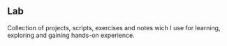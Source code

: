 ## Lab

Collection of projects, scripts, exercises and notes wich I use for learning, exploring and gaining hands-on experience.

